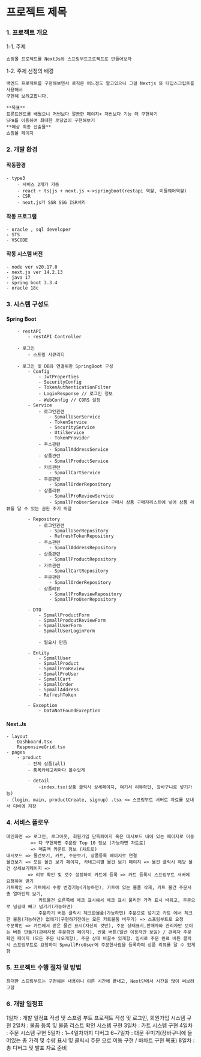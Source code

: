 # 프로젝트 제목

### 1. 프로젝트 개요

1-1. 주제

    쇼핑몰 프로젝트를 NextJs와 스프링부트프로젝트로 만들어보자

1-2. 주제 선정의 배경
    
    백엔드 프로젝트를 구현해보면서 로직은 어느정도 알고있으니 그걸 Nextjs 와 타입스크립트를 사용해서
    구현해 보려고합니다.

    **목표**
    프론트엔드를 배웠으니 저번보다 깔끔한 페이지+ 저번보다 기능 더 구현하기
    SPA를 이용하여 최대한 로딩없이 구현해보기
    **예상 최종 산출물**
    쇼핑몰 페이지

### 2. 개발 환경

   #### 작동환경
    - type3
        - 서비스 2개가 가동
        - react + ts|js + next.js <->springboot(restapi 역할, 미들웨어역할)
        - CSR
        - next.js가 SSR SSG ISR처리

#### 작동 프로그램
    - oracle , sql developer
    - STS
    - VSCODE
#### 작동 시스템 버전
    - node ver v20.17.0
    - next.js ver 14.2.13
    - java 17
    - spring boot 3.3.4
    - oracle 18c

### 3. 시스템 구성도

 #### Spring Boot

        - restAPI
            - restAPI Controller

        - 로그인
            - 스프링 시큐리티

        - 로그인 및 DB와 연결위한 SpringBoot 구성
            - Config
                - JwtProperties
                - SecurityConfig
                - TokenAuthenticationFilter
                - LoginResponse // 로그인 정보
                - WebConfig // CORS 설정
            - Service
                - 로그인관련                     
                    - SpmallUserService
                    - TokenService
                    - SecurityService
                    - UtilService
                    - TokenProvider
                - 주소관련
                    - SpmallAddressService
                - 상품관련 
                    - SpmallProductService
                - 카트관련 
                    - SpmallCartService
                - 주문관련 
                    - SpmallOrderRepository
                - 상품리뷰 
                    - SpmallProReviewService
                    - SpmallProUserService 구매시 상품 구매자리스트에 넣어 상품 리뷰를 달 수 있는 권한 주기 위함

            - Repository
                - 로그인관련 
                    - SpmallUserRepository
                    - RefreshTokenRepository
                - 주소관련
                    - SpmallAddressRepository
                - 상품관련 
                    - SpmallProductRepository
                - 카트관련 
                    - SpmallCartRepository
                - 주문관련 
                    - SpmallOrderRepository
                - 상품리뷰 
                    - SpmallProReviewRepository
                    - SpmallProUserRepository

            - DTO
                - SpmallProductForm
                - SpmallProdcutReviewForm
                - SpmallUserForm
                - SpmallUserLoginForm

                - 필요시 만듬

            - Entity
                - SpmallUser 
                - SpmallProduct
                - SpmallProReview
                - SpmallProUser
                - SpmallCart
                - SpmallOrder
                - SpmallAddress
                - RefreshToken
            
            - Exception
                - DataNotFoundException

#### Next.Js
    - layout
        Dashboard.tsx
        ResponsiveGrid.tsx
    - pages
        - product
            - 전체 상품(all)
            - 품목카테고리마다 볼수있게

            - detail
                -index.tsx(상품 클릭시 상세페이지, 여기서 리뷰확인, 장바구니로 넣기가능)
    - (login, main, productCreate, signup) .tsx <= 스프링부트 서버로 자료를 보내서 디비에 저장

### 4. 서비스 플로우
    메인화면 => 로그인, 로그아웃, 회원가입 단독페이지 혹은 대시보드 내에 있는 페이지로 이동
             => 다 구현하면 주문량 Top 10 정보 (가능하면 차트로)
             => 매출액 카운트 정보 (차트로)
    대시보드 => 물건보기, 카트, 주문보기, 상품등록 페이지로 연결
    물건보기 => 모든 물건 보기 페이지, 카테고리별 물건 보기 페이지 => 물건 클릭시 해당 물건 상세보기페이지 =>
            => 리뷰 확인 및 갯수 설정하여 카트에 등록 => 카트 등록시 스프링부트 서버에 요청하여 받기
    카트확인 => 카트에서 수량 변경기능(가능하면), 카트에 있는 물품 삭제, 카트 물건 주문시 총 얼마인지 보기,
                카트물건 오른쪽에 체크 표시해서 체크 표시 풀리면 가격 표시 바뀌고, 주문으로 넘길때 빼고 넘기기(가능하면)
                주문하기 버튼 클릭시 체크한물품(가능하면) 주문으로 넘기고 카트 에서 체크한 물품(가능하면) 없애기(구현하기전에는 모든 카트물품 비우기) => 스프링부트로 요청
    주문확인 => 카트에서 받은 물건 표시(자신의 것만), 주문 상태표시,판매자와 관리자만 보이는 버튼 만들기(관리자용 주문확인 페이지), 반품 버튼(일반 이용자만 보임) / 관리자 주문확인 페이지 (모든 주문 나오게함), 주문 상태 바꿀수 있게함. 임시로 주문 완료 버튼 클릭시 스프링부트로 요청하여 SpmallProUser에 주문한사람을 등록하여 상품 리뷰를 달 수 있게함

### 5. 프로젝트 수행 절차 및 방법
    최대한 스프링부트는 구현해본 내용이니 이른 시간에 끝내고, Next단에서 시간을 많이 써보려고함

### 6. 개발 일정표
   1일차 :  개발 일정표 작성 및 스프링 부트 프로젝트 작성 및 로그인, 회원가입 시스템 구현
   2일차 :  물품 등록 및 물품 리스트 확인 시스템 구현
   3일차 :  카트 시스템 구현
   4일차 :  주문 시스템 구현
   5일차 :  1~4일차까지 디버그
   6~7일차 :  대문 꾸미기(장바구니에 들어있는 총 가격 및 수량 표시 및 클릭시 주문 으로 이동 구현 / 바차트 구현 목표)
   8일차 : 총 디버그 및 발표 자료 준비


